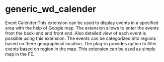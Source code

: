 # generic_wd_calender
Event Calender:This extension can be used to display events in a specified area with the help of Google map. The extension allows to enter the events from the back-end and front end. Also detailed view of each event is possible using this extension. The events can be categorized into regions based on there geographical location. The plug-in provides option to filter events based on region in the map. This extension can be used as simple map in the FE. 
